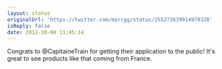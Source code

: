 ```yaml
---
layout: status
originalUrl: 'https://twitter.com/marcgg/status/255272639914979328'
isReply: false
date: 2012-10-08 11:45:14
---
```


Congrats to @CapitaineTrain for getting their application to the public! It's great to see products like that coming from France.
